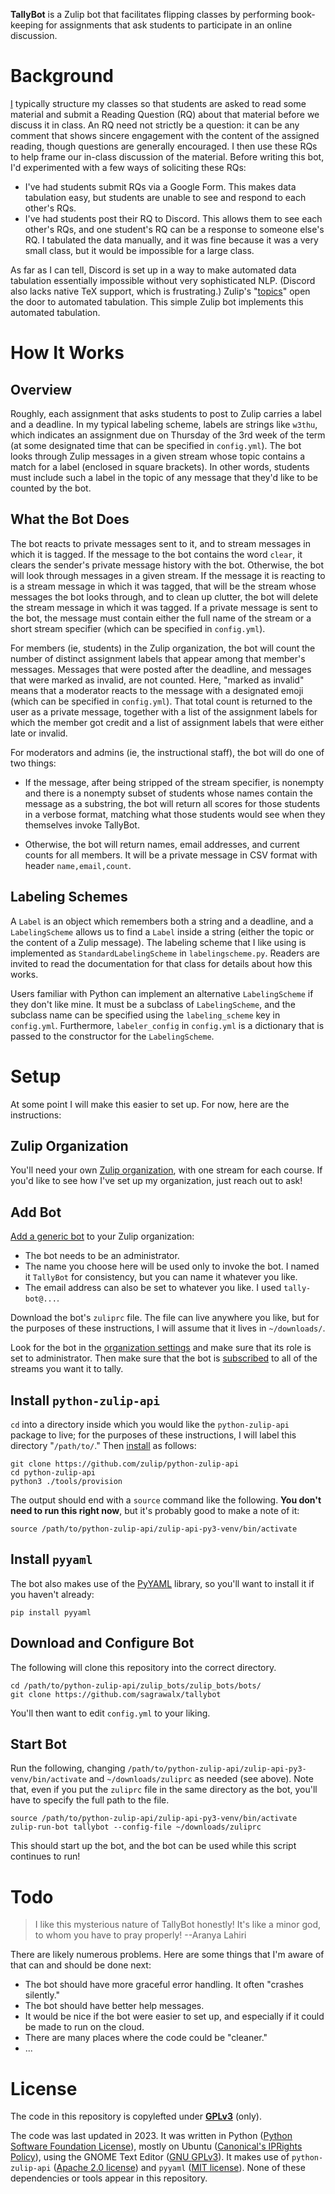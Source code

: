 
**TallyBot** is a Zulip bot that facilitates flipping classes by performing book-keeping for assignments that ask students to participate in an online discussion. 

# Background

[I](https://sagrawalx.github.io/) typically structure my classes so that students are asked to read some material and submit a Reading Question (RQ) about that material before we discuss it in class. An RQ need not strictly be a question: it can be any comment that shows sincere engagement with the content of the assigned reading, though questions are generally encouraged. I then use these RQs to help frame our in-class discussion of the material. Before writing this bot, I'd experimented with a few ways of soliciting these RQs: 

* I've had students submit RQs via a Google Form. This makes data tabulation easy, but students are unable to see and respond to each other's RQs. 
* I've had students post their RQ to Discord. This allows them to see each other's RQs, and one student's RQ can be a response to someone else's RQ. I tabulated the data manually, and it was fine because it was a very small class, but it would be impossible for a large class. 

As far as I can tell, Discord is set up in a way to make automated data tabulation essentially impossible without very sophisticated NLP. (Discord also lacks native TeX support, which is frustrating.) Zulip's "[topics](https://zulip.com/help/streams-and-topics)" open the door to automated tabulation. This simple Zulip bot implements this automated tabulation. 

# How It Works

## Overview

Roughly, each assignment that asks students to post to Zulip carries a label and a deadline. In my typical labeling scheme, labels are strings like `w3thu`, which indicates an assignment due on Thursday of the 3rd week of the term (at some designated time that can be specified in `config.yml`). The bot looks through Zulip messages in a given stream whose topic contains a match for a label (enclosed in square brackets). In other words, students must include such a label in the topic of any message that they'd like to be counted by the bot. 

## What the Bot Does

The bot reacts to private messages sent to it, and to stream messages in which it is tagged. If the message to the bot contains the word `clear`, it clears the sender's private message history with the bot. Otherwise, the bot will look through messages in a given stream. If the message it is reacting to is a stream message in which it was tagged, that will be the stream whose messages the bot looks through, and to clean up clutter, the bot will delete the stream message in which it was tagged. If a private message is sent to the bot, the message must contain either the full name of the stream or a short stream specifier (which can be specified in `config.yml`). 

For members (ie, students) in the Zulip organization, the bot will count the number of distinct assignment labels that appear among that member's messages. Messages that were posted after the deadline, and messages that were marked as invalid, are not counted. Here, "marked as invalid" means that a moderator reacts to the message with a designated emoji (which can be specified in `config.yml`). That total count is returned to the user as a private message, together with a list of the assignment labels for which the member got credit and a list of assignment labels that were either late or invalid.

For moderators and admins (ie, the instructional staff), the bot will do one of two things: 

* If the message, after being stripped of the stream specifier, is nonempty and there is a nonempty subset of students whose names contain the message as a substring, the bot will return all scores for those students in a verbose format, matching what those students would see when they themselves invoke TallyBot. 

* Otherwise, the bot will return names, email addresses, and current counts for all members. It will be a private message in CSV format with header `name,email,count`.

## Labeling Schemes

A `Label` is an object which remembers both a string and a deadline, and a `LabelingScheme` allows us to find a `Label` inside a string (either the topic or the content of a Zulip message). The labeling scheme that I like using is implemented as `StandardLabelingScheme` in `labelingscheme.py`. Readers are invited to read the documentation for that class for details about how this works. 

Users familiar with Python can implement an alternative `LabelingScheme` if they don't like mine. It must be a subclass of `LabelingScheme`, and the subclass name can be specified using the `labeling_scheme` key in `config.yml`. Furthermore, `labeler_config` in `config.yml` is a dictionary that is passed to the constructor for the `LabelingScheme`. 

# Setup

At some point I will make this easier to set up. For now, here are the instructions: 

## Zulip Organization

You'll need your own [Zulip organization](https://zulip.com/help/getting-your-organization-started-with-zulip), with one stream for each course. If you'd like to see how I've set up my organization, just reach out to ask!

## Add Bot

[Add a generic bot](https://zulip.com/help/add-a-bot-or-integration) to your Zulip organization: 

* The bot needs to be an administrator. 
* The name you choose here will be used only to invoke the bot. I named it `TallyBot` for consistency, but you can name it whatever you like. 
* The email address can also be set to whatever you like. I used `tally-bot@...`. 

Download the bot's `zuliprc` file. The file can live anywhere you like, but for the purposes of these instructions, I will assume that it lives in `~/downloads/`. 

Look for the bot in the [organization settings](https://zulip.com/help/view-all-bots-in-your-organization) and make sure that its role is set to administrator. Then make sure that the bot is [subscribed](https://zulip.com/help/add-or-remove-users-from-a-stream) to all of the streams you want it to tally. 

## Install `python-zulip-api`

`cd` into a directory inside which you would like the `python-zulip-api` package to live; for the purposes of these instructions, I will label this directory "`/path/to/`." Then [install](https://zulip.com/api/writing-bots) as follows:

```
git clone https://github.com/zulip/python-zulip-api
cd python-zulip-api
python3 ./tools/provision
```

The output should end with a `source` command like the following. **You don't need to run this right now**, but it's probably good to make a note of it: 

```
source /path/to/python-zulip-api/zulip-api-py3-venv/bin/activate
```

## Install `pyyaml`

The bot also makes use of the [PyYAML](https://pyyaml.org/) library, so you'll want to install it if you haven't already: 

```
pip install pyyaml
```

## Download and Configure Bot

The following will clone this repository into the correct directory. 

```
cd /path/to/python-zulip-api/zulip_bots/zulip_bots/bots/
git clone https://github.com/sagrawalx/tallybot
```

You'll then want to edit `config.yml` to your liking. 

## Start Bot

Run the following, changing `/path/to/python-zulip-api/zulip-api-py3-venv/bin/activate` and `~/downloads/zuliprc` as needed (see above). Note that, even if you put the `zuliprc` file in the same directory as the bot, you'll have to specify the full path to the file. 

```
source /path/to/python-zulip-api/zulip-api-py3-venv/bin/activate
zulip-run-bot tallybot --config-file ~/downloads/zuliprc
```

This should start up the bot, and the bot can be used while this script continues to run!

# Todo

> I like this mysterious nature of TallyBot honestly! It's like a minor god, to whom you have to pray properly! --Aranya Lahiri

There are likely numerous problems. Here are some things that I'm aware of that can and should be done next: 

* The bot should have more graceful error handling. It often "crashes silently."
* The bot should have better help messages. 
* It would be nice if the bot were easier to set up, and especially if it could be made to run on the cloud. 
* There are many places where the code could be "cleaner."
* ...

# License

The code in this repository is copylefted under [**GPLv3**](https://www.gnu.org/licenses/gpl-3.0.en.html) (only).

The code was last updated in 2023. It was written in Python ([Python Software Foundation License](https://docs.python.org/3/license.html)), mostly on Ubuntu ([Canonical's IPRights Policy](https://ubuntu.com/legal/intellectual-property-policy)), using the GNOME Text Editor ([GNU GPLv3](https://gitlab.gnome.org/GNOME/gnome-text-editor/)). It makes use of `python-zulip-api` ([Apache 2.0 license](https://github.com/zulip/python-zulip-api/blob/main/LICENSE)) and `pyyaml` ([MIT license](https://github.com/yaml/pyyaml/blob/master/LICENSE)). None of these dependencies or tools appear in this repository. 
